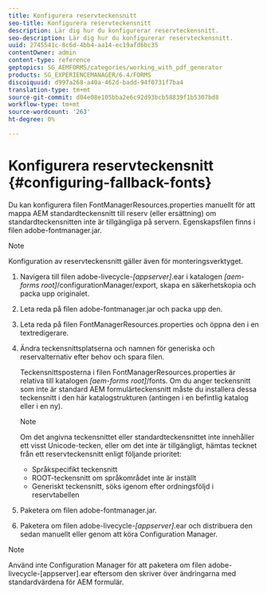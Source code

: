 ```yaml
---
title: Konfigurera reservteckensnitt
seo-title: Konfigurera reservteckensnitt
description: Lär dig hur du konfigurerar reservteckensnitt.
seo-description: Lär dig hur du konfigurerar reservteckensnitt.
uuid: 2745541c-8c6d-4bb4-aa14-ec19afd6bc35
contentOwner: admin
content-type: reference
geptopics: SG_AEMFORMS/categories/working_with_pdf_generator
products: SG_EXPERIENCEMANAGER/6.4/FORMS
discoiquuid: d997a268-a40a-462d-badd-94f0731f7ba4
translation-type: tm+mt
source-git-commit: d04e08e105bba2e6c92d93bcb58839f1b5307bd8
workflow-type: tm+mt
source-wordcount: '263'
ht-degree: 0%

---
```



# Konfigurera reservteckensnitt {#configuring-fallback-fonts}

Du kan konfigurera filen FontManagerResources.properties manuellt för att mappa AEM standardteckensnitt till reserv (eller ersättning) om standardteckensnitten inte är tillgängliga på servern. Egenskapsfilen finns i filen adobe-fontmanager.jar.

>[!NOTE]
>
>Konfiguration av reservteckensnitt gäller även för monteringsverktyget.

1. Navigera till filen adobe-livecycle-*[appserver]*.ear i katalogen *[aem-forms root]*/configurationManager/export, skapa en säkerhetskopia och packa upp originalet.
1. Leta reda på filen adobe-fontmanager.jar och packa upp den.
1. Leta reda på filen FontManagerResources.properties och öppna den i en textredigerare.
1. Ändra teckensnittsplatserna och namnen för generiska och reservalternativ efter behov och spara filen.

   Teckensnittsposterna i filen FontManagerResources.properties är relativa till katalogen *[aem-forms root]*/fonts. Om du anger teckensnitt som inte är standard AEM formulärteckensnitt måste du installera dessa teckensnitt i den här katalogstrukturen (antingen i en befintlig katalog eller i en ny).

   >[!NOTE]
   >
   >Om det angivna teckensnittet eller standardteckensnittet inte innehåller ett visst Unicode-tecken, eller om det inte är tillgängligt, hämtas tecknet från ett reservteckensnitt enligt följande prioritet:

   * Språkspecifikt teckensnitt
   * ROOT-teckensnitt om språkområdet inte är inställt
   * Generiskt teckensnitt, söks igenom efter ordningsföljd i reservtabellen

1. Paketera om filen adobe-fontmanager.jar.
1. Paketera om filen adobe-livecycle-*[appserver]*.ear och distribuera den sedan manuellt eller genom att köra Configuration Manager.

>[!NOTE]
>
>Använd inte Configuration Manager för att paketera om filen adobe-livecycle-[appserver].ear eftersom den skriver över ändringarna med standardvärdena för AEM formulär.

